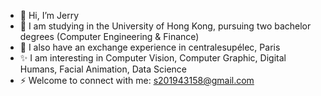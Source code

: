 - 👋 Hi, I’m Jerry
- 👀 I am studying in the University of Hong Kong, pursuing two bachelor degrees (Computer Engineering & Finance)
- 👀 I also have an exchange experience in centralesupélec, Paris
- ✨ I am interesting in Computer Vision, Computer Graphic, Digital Humans, Facial Animation, Data Science
- ⚡ Welcome to connect with me: s201943158@gmail.com
